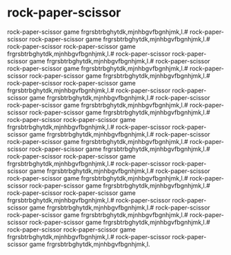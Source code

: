 # rock-paper-scissor
rock-paper-scissor game
frgrsbtrbghytdk,mjnhbgvfbgnhjmk,l.# rock-paper-scissor
rock-paper-scissor game
frgrsbtrbghytdk,mjnhbgvfbgnhjmk,l.# rock-paper-scissor
rock-paper-scissor game
frgrsbtrbghytdk,mjnhbgvfbgnhjmk,l.# rock-paper-scissor
rock-paper-scissor game
frgrsbtrbghytdk,mjnhbgvfbgnhjmk,l.# rock-paper-scissor
rock-paper-scissor game
frgrsbtrbghytdk,mjnhbgvfbgnhjmk,l.# rock-paper-scissor
rock-paper-scissor game
frgrsbtrbghytdk,mjnhbgvfbgnhjmk,l.# rock-paper-scissor
rock-paper-scissor game
frgrsbtrbghytdk,mjnhbgvfbgnhjmk,l.# rock-paper-scissor
rock-paper-scissor game
frgrsbtrbghytdk,mjnhbgvfbgnhjmk,l.# rock-paper-scissor
rock-paper-scissor game
frgrsbtrbghytdk,mjnhbgvfbgnhjmk,l.# rock-paper-scissor
rock-paper-scissor game
frgrsbtrbghytdk,mjnhbgvfbgnhjmk,l.# rock-paper-scissor
rock-paper-scissor game
frgrsbtrbghytdk,mjnhbgvfbgnhjmk,l.# rock-paper-scissor
rock-paper-scissor game
frgrsbtrbghytdk,mjnhbgvfbgnhjmk,l.# rock-paper-scissor
rock-paper-scissor game
frgrsbtrbghytdk,mjnhbgvfbgnhjmk,l.# rock-paper-scissor
rock-paper-scissor game
frgrsbtrbghytdk,mjnhbgvfbgnhjmk,l.# rock-paper-scissor
rock-paper-scissor game
frgrsbtrbghytdk,mjnhbgvfbgnhjmk,l.# rock-paper-scissor
rock-paper-scissor game
frgrsbtrbghytdk,mjnhbgvfbgnhjmk,l.# rock-paper-scissor
rock-paper-scissor game
frgrsbtrbghytdk,mjnhbgvfbgnhjmk,l.# rock-paper-scissor
rock-paper-scissor game
frgrsbtrbghytdk,mjnhbgvfbgnhjmk,l.# rock-paper-scissor
rock-paper-scissor game
frgrsbtrbghytdk,mjnhbgvfbgnhjmk,l.# rock-paper-scissor
rock-paper-scissor game
frgrsbtrbghytdk,mjnhbgvfbgnhjmk,l.# rock-paper-scissor
rock-paper-scissor game
frgrsbtrbghytdk,mjnhbgvfbgnhjmk,l.# rock-paper-scissor
rock-paper-scissor game
frgrsbtrbghytdk,mjnhbgvfbgnhjmk,l.# rock-paper-scissor
rock-paper-scissor game
frgrsbtrbghytdk,mjnhbgvfbgnhjmk,l.# rock-paper-scissor
rock-paper-scissor game
frgrsbtrbghytdk,mjnhbgvfbgnhjmk,l.
